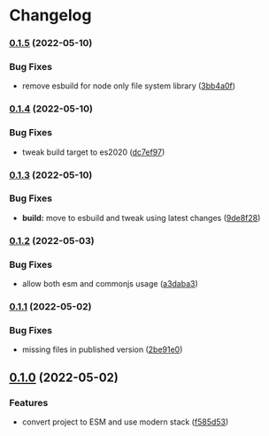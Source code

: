 # Changelog

### [0.1.5](https://github.com/V-ed/class-importer/compare/class-importer-v0.1.4...class-importer-v0.1.5) (2022-05-10)


### Bug Fixes

* remove esbuild for node only file system library ([3bb4a0f](https://github.com/V-ed/class-importer/commit/3bb4a0ffca6cd26c86ac2d86f242fca91c4379ba))

### [0.1.4](https://github.com/V-ed/class-importer/compare/class-importer-v0.1.3...class-importer-v0.1.4) (2022-05-10)


### Bug Fixes

* tweak build target to es2020 ([dc7ef97](https://github.com/V-ed/class-importer/commit/dc7ef973881fd0b82581a0ec87e0f019f8cf4e1a))

### [0.1.3](https://github.com/V-ed/class-importer/compare/class-importer-v0.1.2...class-importer-v0.1.3) (2022-05-10)


### Bug Fixes

* **build:** move to esbuild and tweak using latest changes ([9de8f28](https://github.com/V-ed/class-importer/commit/9de8f2887ff7247685c9c1a0780be9516abd95ad))

### [0.1.2](https://github.com/V-ed/class-importer/compare/class-importer-v0.1.1...class-importer-v0.1.2) (2022-05-03)


### Bug Fixes

* allow both esm and commonjs usage ([a3daba3](https://github.com/V-ed/class-importer/commit/a3daba314423bf2eb53d3301de6bfa700b82d12a))

### [0.1.1](https://github.com/V-ed/class-importer/compare/class-importer-v0.1.0...class-importer-v0.1.1) (2022-05-02)


### Bug Fixes

* missing files in published version ([2be91e0](https://github.com/V-ed/class-importer/commit/2be91e0c6eaa8b2c94810765f4a756fff4c1c0e9))

## [0.1.0](https://github.com/V-ed/class-importer/compare/class-importer-v0.0.1...class-importer-v0.1.0) (2022-05-02)


### Features

* convert project to ESM and use modern stack ([f585d53](https://github.com/V-ed/class-importer/commit/f585d53464e4ade97f32e6090c947b12a95f5ded))
